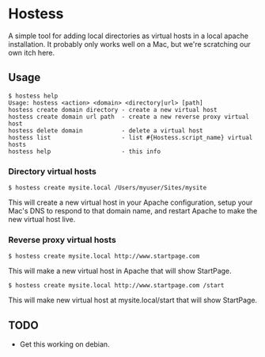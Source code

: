 # Hostess

A simple tool for adding local directories as virtual hosts in a local apache installation. It probably only works well on a Mac, but we're scratching our own itch here.

## Usage

    $ hostess help
    Usage: hostess <action> <domain> <directory|url> [path]
    hostess create domain directory - create a new virtual host
    hostess create domain url path  - create a new reverse proxy virtual host
    hostess delete domain           - delete a virtual host
    hostess list                    - list #{Hostess.script_name} virtual hosts
    hostess help                    - this info

### Directory virtual hosts

    $ hostess create mysite.local /Users/myuser/Sites/mysite

This will create a new virtual host in your Apache configuration, setup your Mac's DNS to respond to that domain name, and restart Apache to make the new virtual host live.

### Reverse proxy virtual hosts

    $ hostess create mysite.local http://www.startpage.com

This will make a new virtual host in Apache that will show StartPage.

    $ hostess create mysite.local http://www.startpage.com /start

This will make new virtual host at mysite.local/start that will show StartPage.

## TODO

* Get this working on debian.
